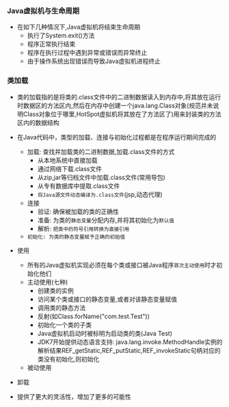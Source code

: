 ### Java虚拟机与生命周期
- 在如下几种情况下,Java虚拟机将结束生命周期
    - 执行了System.exit()方法
    - 程序正常执行结束
    - 程序在执行过程中遇到异常或错误而异常终止
    - 由于操作系统出现错误而导致Java虚拟机进程终止
### 类加载
- 类的加载指的是将类的.class文件中的二进制数据读入到内存中,将其放在运行时数据区的方法区内,然后在内存中创建一个java.lang.Class对象(规范并未说明Class对象位于哪里,HotSpot虚拟机将其放在了方法区了)用来封装类的方法区内的数据结构
-  在Java代码中，类型的加载、连接与初始化过程都是在程序运行期间完成的
    - 加载: 查找并加载类的二进制数据,加载.class文件的方式
        - 从本地系统中直接加载
        - 通过网络下载.class文件
        - 从zip,jar等归档文件中加载.class文件(常用导包)
        - 从专有数据库中提取.class文件
        - `将Java源文件动态编译为.class文件`(jsp,动态代理)
    - 连接
        - 验证: 确保被加载的类的正确性
        - 准备: 为类的`静态变量`分配内存,并将其初始化为`默认值`
        - 解析: `把类中的符号引用转换为直接引用`
    - `初始化: 为类的静态变量赋予正确的初始值`
- 使用
     - 所有的Java虚拟机实现必须在每个类或接口被Java程序`首次主动使用`时才初始化他们
    - 主动使用(七种)
        - 创建类的实例
        - 访问某个类或接口的静态变量,或者对该静态变量赋值
        - 调用类的静态方法
        - 反射(如Class.forName("com.test.Test"))
        - 初始化一个类的子类
        - Java虚拟机启动时被标明为启动类的类(Java Test)
        - JDK7开始提供动态语言支持: java.lang.invoke.MethodHandle实例的解析结果REF_getStatic,REF_putStatic,REF_invokeStatic句柄对应的类没有初始化,则初始化
    - 被动使用

- 卸载
- 提供了更大的灵活性，增加了更多的可能性


